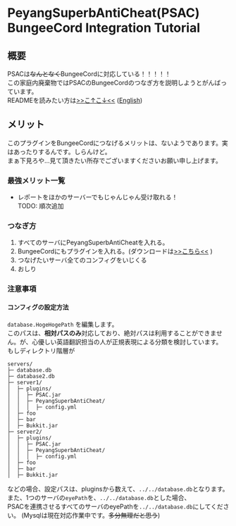 # PeyangSuperbAntiCheat(PSAC) BungeeCord Integration Tutorial

## 概要

PSACは~~なんとなく~~BungeeCordに対応している！！！！！  
この家庭内廃棄物ではPSACのBungeeCordのつなぎ方を説明しようとがんばっています。   
READMEを読みたい方は[>>こ↑こ↓<<](README-ja.md) \([English](README-en.md)\)

## メリット
このプラグインをBungeeCordにつなげるメリットは、ないようであります。実はあったりするんです。しらんけど。  
まぁ下見ろや...見て頂きたい所存でございますくださいお願い申し上げます。

### 最強メリット一覧
+ レポートをほかのサーバーでもじゃんじゃん受け取れる！  
TODO: 順次追加

### つなぎ方
1. すべてのサーバにPeyangSuperbAntiCheatを入れる。
2. BungeeCordにもプラグインを入れる。\(ダウンロードは[>>こちら<<](https://github.com/peyang-Celeron/PeyangSuperbAntiCheat/releases) \)
3. つなげたいサーバ全てのコンフィグをいじくる
4. おしり


### 注意事項
#### コンフィグの設定方法
`database.HogeHogePath` を編集します。  
このパスは、**相対パスのみ**対応しており、絶対パスは利用することができません。が、心優しい英語翻訳担当の人が正規表現による分類を検討しています。  
もしディレクトリ階層が
```
servers/
├─ database.db
├─ database2.db
├─ server1/
│  ├─ plugins/
│  │  ├─ PSAC.jar
│  │  ├─ PeyangSuperbAntiCheat/
│  │  │  ├─ config.yml
│  ├─ foo
│  ├─ bar
│  ├─ Bukkit.jar
├─ server2/
│  ├─ plugins/
│  │  ├─ PSAC.jar
│  │  ├─ PeyangSuperbAntiCheat/
│  │  │  ├─ config.yml
│  ├─ foo
│  ├─ bar
│  ├─ Bukkit.jar
```
などの場合、設定パスは、pluginsから数えて、`../../database.db`となります。  
また、1つのサーバの`eyePath`を、`../../database.db`とした場合、  
PSACを連携させるすべてのサーバのeyePathを`../../database.db`にしてください。
\(Mysqlは現在対応作業中です。~~多分無理だと思う~~\)
